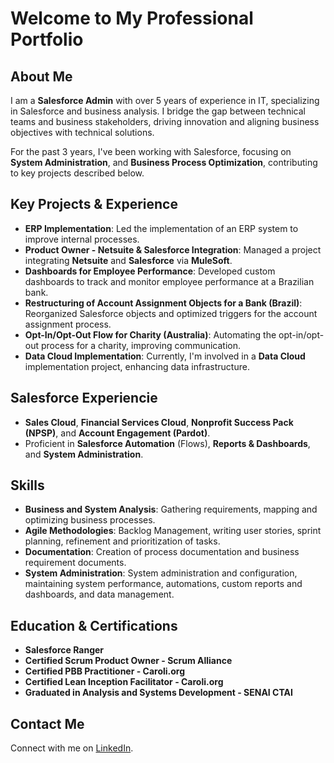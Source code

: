 # Welcome to My Professional Portfolio

## About Me

I am a **Salesforce Admin** with over 5 years of experience in IT, specializing in Salesforce and business analysis. I bridge the gap between technical teams and business stakeholders, driving innovation and aligning business objectives with technical solutions.

For the past 3 years, I've been working with Salesforce, focusing on **System Administration**, and **Business Process Optimization**, contributing to key projects described below.

## Key Projects & Experience

- **ERP Implementation**: Led the implementation of an ERP system to improve internal processes.
- **Product Owner - Netsuite & Salesforce Integration**: Managed a project integrating **Netsuite** and **Salesforce** via **MuleSoft**.
- **Dashboards for Employee Performance**: Developed custom dashboards to track and monitor employee performance at a Brazilian bank.
- **Restructuring of Account Assignment Objects for a Bank (Brazil)**: Reorganized Salesforce objects and optimized triggers for the account assignment process.
- **Opt-In/Opt-Out Flow for Charity (Australia)**: Automating the opt-in/opt-out process for a charity, improving communication.
- **Data Cloud Implementation**: Currently, I'm involved in a **Data Cloud** implementation project, enhancing data infrastructure.

## Salesforce Experiencie

- **Sales Cloud**, **Financial Services Cloud**, **Nonprofit Success Pack (NPSP)**, and **Account Engagement (Pardot)**.
- Proficient in **Salesforce Automation** (Flows), **Reports & Dashboards**, and **System Administration**.

## Skills

- **Business and System Analysis**: Gathering requirements, mapping and optimizing business processes.
- **Agile Methodologies**: Backlog Management, writing user stories, sprint planning, refinement and prioritization of tasks.
- **Documentation**: Creation of process documentation and business requirement documents.
- **System Administration**: System administration and configuration, maintaining system performance, automations, custom reports and dashboards, and data management.

## Education & Certifications

- **Salesforce Ranger**
- **Certified Scrum Product Owner - Scrum Alliance**
- **Certified PBB Practitioner - Caroli.org**
- **Certified Lean Inception Facilitator - Caroli.org**
- **Graduated in Analysis and Systems Development - SENAI CTAI**

## Contact Me

Connect with me on [LinkedIn](https://www.linkedin.com/in/felipe-annunziato-968893171/).
